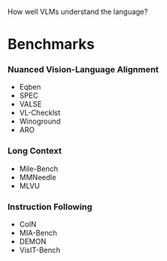 
How well VLMs understand the language?

# Benchmarks

### Nuanced Vision-Language Alignment
- Eqben
- SPEC
- VALSE
- VL-Checklst
- Winoground
- ARO

### Long Context
- Mile-Bench
- MMNeedle
- MLVU

### Instruction Following
- CoIN
- MIA-Bench
- DEMON
- VisIT-Bench